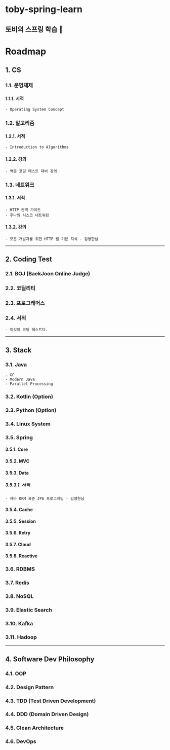 # toby-spring-learn
토비의 스프링 학습 🍑
---
# Roadmap

## 1. CS
### 1.1. 운영체제
#### 1.1.1. 서적
	- Operating System Concept
### 1.2. 알고리즘
#### 1.2.1. 서적
	- Introduction to Algorithms
#### 1.2.2. 강의
	- 백준 코딩 테스트 대비 강의
### 1.3. 네트워크
#### 1.3.1. 서적
	- HTTP 완벽 가이드
	- 후나의 시스코 네트워킹
#### 1.3.2. 강의
	- 모든 개발자를 위한 HTTP 웹 기본 지식 - 김영한님
---
## 2. Coding Test
### 2.1. BOJ (BaekJoon Online Judge)
### 2.2. 코딜리티
### 2.3. 프로그래머스
### 2.4. 서적
	- 이것이 코딩 테스트다.
---
## 3. Stack
### 3.1. Java
	- GC
	- Modern Java
	- Parallel Processing
### 3.2. Kotlin (Option)
### 3.3. Python (Option)
### 3.4. Linux System
### 3.5. Spring
#### 3.5.1. Core
#### 3.5.2. MVC
#### 3.5.3. Data
##### 3.5.3.1. 서적
	- 자바 ORM 표준 JPA 프로그래밍 - 김영한님
#### 3.5.4. Cache
#### 3.5.5. Session
#### 3.5.6. Retry
#### 3.5.7. Cloud
#### 3.5.8. Reactive
### 3.6. RDBMS
### 3.7. Redis
### 3.8. NoSQL
### 3.9. Elastic Search
### 3.10. Kafka
### 3.11. Hadoop
---
## 4. Software Dev Philosophy
### 4.1. OOP
### 4.2. Design Pattern
### 4.3. TDD (Test Driven Development)
### 4.4. DDD (Domain Driven Design)
### 4.5. Clean Architecture
### 4.6. DevOps
